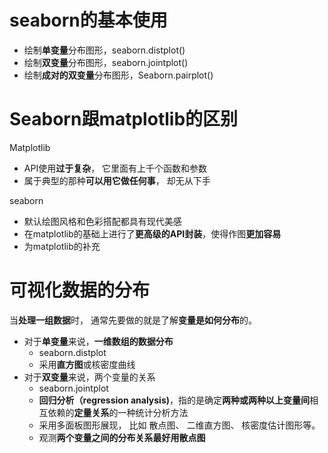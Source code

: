 # seaborn的基本使用
- 绘制**单变量**分布图形，seaborn.distplot()
- 绘制**双变量**分布图形，seaborn.jointplot()
- 绘制**成对的双变量**分布图形，Seaborn.pairplot()
# Seaborn跟matplotlib的区别
Matplotlib
- API使用**过于复杂**， 它里面有上千个函数和参数
- 属于典型的那种**可以用它做任何事**， 却无从下手

seaborn
- 默认绘图风格和色彩搭配都具有现代美感
- 在matplotlib的基础上进行了**更高级的API封装**，使得作图**更加容易**
- 为matplotlib的补充

# 可视化数据的分布
当**处理一组数据**时， 通常先要做的就是了解**变量是如何分布**的。
- 对于**单变量**来说，**一维数组的数据分布**
	- seaborn.distplot
	- 采用**直方图**或核密度曲线
- 对于**双变量**来说，两个变量的关系
	- seaborn.jointplot
	- **回归分析（regression analysis)**，指的是确定**两种或两种以上变量间**相互依赖的**定量关系**的一种统计分析方法
	- 采用多面板图形展现， 比如 散点图、 二维直方图、 核密度估计图形等。
	- 观测**两个变量之间的分布关系最好用散点图**

